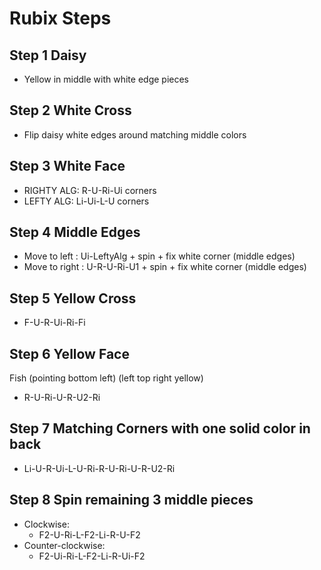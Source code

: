 # Rubix Steps

## Step 1 Daisy
* Yellow in middle with white edge pieces

## Step 2 White Cross
* Flip daisy white edges around matching middle colors

## Step 3 White Face
* RIGHTY ALG: R-U-Ri-Ui corners
* LEFTY ALG: Li-Ui-L-U corners

## Step 4 Middle Edges
* Move to left  : Ui-LeftyAlg + spin + fix white corner (middle edges)
* Move to right : U-R-U-Ri-U1 + spin + fix white corner (middle edges)

## Step 5 Yellow Cross
* F-U-R-Ui-Ri-Fi

## Step 6 Yellow Face 
Fish (pointing bottom left) (left top right yellow)
* R-U-Ri-U-R-U2-Ri

## Step 7 Matching Corners with one solid color in back
* Li-U-R-Ui-L-U-Ri-R-U-Ri-U-R-U2-Ri

## Step 8 Spin remaining 3 middle pieces
* Clockwise: 
    * F2-U-Ri-L-F2-Li-R-U-F2
* Counter-clockwise: 
    * F2-Ui-Ri-L-F2-Li-R-Ui-F2
